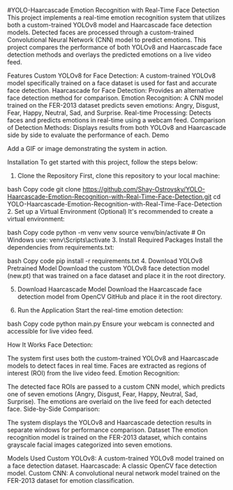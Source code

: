 #YOLO-Haarcascade Emotion Recognition with Real-Time Face Detection
This project implements a real-time emotion recognition system that utilizes both a custom-trained YOLOv8 model and Haarcascade face detection models. Detected faces are processed through a custom-trained Convolutional Neural Network (CNN) model to predict emotions. This project compares the performance of both YOLOv8 and Haarcascade face detection methods and overlays the predicted emotions on a live video feed.

Features
Custom YOLOv8 for Face Detection: A custom-trained YOLOv8 model specifically trained on a face dataset is used for fast and accurate face detection.
Haarcascade for Face Detection: Provides an alternative face detection method for comparison.
Emotion Recognition: A CNN model trained on the FER-2013 dataset predicts seven emotions: Angry, Disgust, Fear, Happy, Neutral, Sad, and Surprise.
Real-time Processing: Detects faces and predicts emotions in real-time using a webcam feed.
Comparison of Detection Methods: Displays results from both YOLOv8 and Haarcascade side by side to evaluate the performance of each.
Demo

Add a GIF or image demonstrating the system in action.

Installation
To get started with this project, follow the steps below:

1. Clone the Repository
First, clone this repository to your local machine:

bash
Copy code
git clone https://github.com/Shay-Ostrovsky/YOLO-Haarcascade-Emotion-Recognition-with-Real-Time-Face-Detection.git
cd YOLO-Haarcascade-Emotion-Recognition-with-Real-Time-Face-Detection
2. Set up a Virtual Environment (Optional)
It's recommended to create a virtual environment:

bash
Copy code
python -m venv venv
source venv/bin/activate  # On Windows use: venv\Scripts\activate
3. Install Required Packages
Install the dependencies from requirements.txt:

bash
Copy code
pip install -r requirements.txt
4. Download YOLOv8 Pretrained Model
Download the custom YOLOv8 face detection model (new.pt) that was trained on a face dataset and place it in the root directory.

5. Download Haarcascade Model
Download the Haarcascade face detection model from OpenCV GitHub and place it in the root directory.

6. Run the Application
Start the real-time emotion detection:

bash
Copy code
python main.py
Ensure your webcam is connected and accessible for live video feed.

How It Works
Face Detection:

The system first uses both the custom-trained YOLOv8 and Haarcascade models to detect faces in real time.
Faces are extracted as regions of interest (ROI) from the live video feed.
Emotion Recognition:

The detected face ROIs are passed to a custom CNN model, which predicts one of seven emotions (Angry, Disgust, Fear, Happy, Neutral, Sad, Surprise).
The emotions are overlaid on the live feed for each detected face.
Side-by-Side Comparison:

The system displays the YOLOv8 and Haarcascade detection results in separate windows for performance comparison.
Dataset
The emotion recognition model is trained on the FER-2013 dataset, which contains grayscale facial images categorized into seven emotions.

Models Used
Custom YOLOv8: A custom-trained YOLOv8 model trained on a face detection dataset.
Haarcascade: A classic OpenCV face detection model.
Custom CNN: A convolutional neural network model trained on the FER-2013 dataset for emotion classification.
